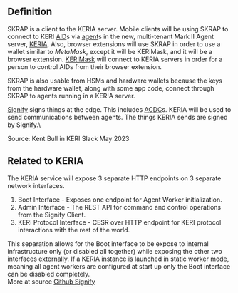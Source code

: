 ## Definition
SKRAP is a client to the KERIA server. Mobile clients will be using SKRAP to connect to KERI [AID](AID)s via [agent](agent)s in the new, multi-tenant Mark II Agent server, [KERIA](KERIA). 
Also, browser extensions will use SKRAP in order to use a wallet similar to _MetaMask_, except it will be KERIMask, and it will be a browser extension.
[KERIMask](KERIMask) will connect to KERIA servers in order for a person to control AIDs from their browser extension.

SKRAP is also usable from HSMs and hardware wallets because the keys from the hardware wallet, along with some app code, connect through SKRAP to agents running in a KERIA server.

[Signify](signify) signs things at the edge. This includes [ACDC](ACDC)s. KERIA will be used to send communications between agents. The things KERIA sends are signed by Signify.\

Source: Kent Bull in KERI Slack May 2023

## Related to KERIA
The KERIA service will expose 3 separate HTTP endpoints on 3 separate network interfaces.
1. Boot Interface - Exposes one endpoint for Agent Worker initialization.
2. Admin Interface - The REST API for command and control operations from the Signify Client.
3. KERI Protocol Interface - CESR over HTTP endpoint for KERI protocol interactions with the rest of the world.

This separation allows for the Boot interface to be expose to internal infrastructure only (or disabled all together) while exposing the other two interfaces externally. If a KERIA instance is launched in static worker mode, meaning all agent workers are configured at start up only the Boot interface can be disabled completely.\
More at source [Github Signify](https://github.com/WebOfTrust/signify/blob/main/protocol.md)

